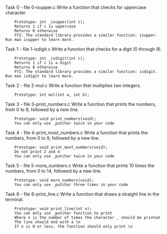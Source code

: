Task 0 - file 0-isupper.c
	Write a function that checks for uppercase character.

		Prototype: int _isupper(int c);
		Returns 1 if c is uppercase
		Returns 0 otherwise
		FYI: The standard library provides a similar function: isupper. Run man isupper to learn more.

Task 1 - file 1-isdigit.c
	Write a function that checks for a digit (0 through 9).

		Prototype: int _isdigit(int c);
		Returns 1 if c is a digit
		Returns 0 otherwise
		FYI: The standard library provides a similar function: isdigit. Run man isdigit to learn more.

Task 2 - file 2-mul.c
	Write a function that multiplies two integers.

		Prototype: int mul(int a, int b);

Task 3 - file 3-print_numbers.c
	Write a function that prints the numbers, from 0 to 9, followed by a new line.

		Prototype: void print_numbers(void);
		You can only use _putchar twice in your code

Task 4 - file 4-print_most_numbers.c
	Write a function that prints the numbers, from 0 to 9, followed by a new line.

		Prototype: void print_most_numbers(void);
		Do not print 2 and 4
		You can only use _putchar twice in your code

Task 5 - file 5-more_numbers.c
	Write a function that prints 10 times the numbers, from 0 to 14, followed by a new line.

		Prototype: void more_numbers(void);
		You can only use _putchar three times in your code

Task 6 - file 6-print_line.c
	Write a function that draws a straight line in the terminal.

		Prototype: void print_line(int n);
		You can only use _putchar function to print
		Where n is the number of times the character _ should be printed
		The line should end with a \n
		If n is 0 or less, the function should only print \n


